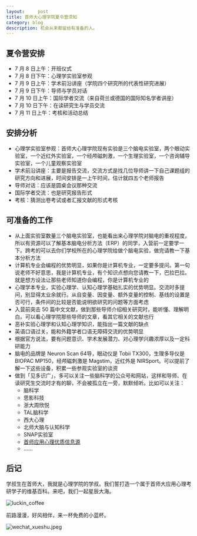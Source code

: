 ```yaml
---
layout:     post
title: 首师大心理学院夏令营须知
category: blog
description: 机会从来都留给有准备的人。
---
```


## 夏令营安排

* 7 月 8 日上午：开班仪式
* 7 月 8 日下午：心理学实验室参观
* 7 月 9 日上午：学术前沿讲座（学院四个研究所的代表性研究进展）
* 7 月 9 日下午：导师与学员对话
* 7 月 10 日上午：国际学者交流（来自荷兰或德国的国际知名学者讲座）
* 7 月 10 日下午：在读研究生与学员交流
* 7 月 11 日上午：考核和活动总结

## 安排分析

* 心理学实验室参观：首师大心理学院现有实验是三个脑电实验室，两个眼动实验室，一个近红外实验室，一个经颅磁刺激，一个生理实验室，一个咨询辅导实验室，一个儿童观察实验室
* 学术前沿讲座：主要是报告交流，交流方式是找几位导师讲一下自己课题组的研究方向和进展，时间安排是一上午时间，估计就四五个老师报告
* 导师对话：应该是圆桌会议那种交流
* 国际学者交流：也是研究报告形式
* 考核：猜测出卷考试或者汇报文献的形式考核

## 可准备的工作
* 从上面实验室数量三个脑电实验室，也能看出来心理学院对脑电的重视程度，所以有资源可以了解基本脑电分析方法（ERP）的同学，入营前一定要学一下。跨考的可以去你们学校所在的心理学院给做个脑电实验，做完请教一下基本分析方法
* 计算机专业会编程的优势明显，如果你是计算机专业，一定要多提问。第一句说老师不好意思，我是计算机专业，有个知识点想向您请教一下，巴拉巴拉。就是想方设法让那些老师知道你会编程，你是计算机专业的
* 心理学本专业，实验心理学、认知心理学基础扎实的优势明显。交流时多提问，别显得太业余就行。从自变量、因变量、额外变量的控制、基线的设置是否可行，条件间的比较是否能说明欲研究的问题等方面考虑
* 入营前突击 50 篇中文文献，做到那些导师介绍相关研究时，能听懂、理解明白。可以看心理学院那些导师的文章，看其它相关的文献也行
* 恶补实验心理学和认知心理学知识，能指出一篇文献的缺点
* 英语口语过关，能和外籍学者口语无障碍交流的优势明显
* 根据官方说法，要有问题意识、学术发展潜力、对心理学兴趣浓厚以及一定科研能力
* 脑电的品牌是 Neuron Scan 64导，眼动仪是 Tobii TX300，生理多导仪是BIOPAC MP150，经颅磁刺激是 Magstim，近红外是 NIRSport。可以提前了解一下这些设备，积累一些参观实验室的谈资
* 做到「见多识广」，多可以关注一些脑科学的公众号和网站，这样和导师、在读研究生交流时才有的聊，不会被孤立在一旁，默默倾听。比如可以关注：
    * 脑科学
    * 思影科技
    * 浙大周欣悦
    * TAL脑科学
    * 西大心理
    * 北师大脑与认知科学
    * SNAP实验室
    * [首师应用心理优质信息源](https://cnu347.com/resource)
    * ……


## 后记

学叔生在首师大，我就是心理学院的学叔。我们誓打造一个属于首师大应用心理考研学子的维基百科。来吧，我们一起星辰大海。

![luckin_coffee](https://cnu347-1257355643.cos.ap-beijing.myqcloud.com/luckin_coffee.jpeg)

前路漫漫，好风相伴，来一杯免费的小蓝杯。

![wechat_xueshu.jpeg](https://cnu347-1257355643.cos.ap-beijing.myqcloud.com/CNU347/WechatIMG125.jpeg)

